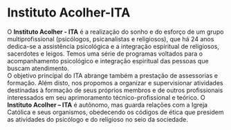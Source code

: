 # Instituto Acolher-ITA

O **Instituto Acolher - ITA** é a realização do sonho e do esforço de um grupo 
multiprofissional (psicólogos, psicanalistas e religiosos), que há 24 anos 
dedica-se a assistência psicológica e a integração espiritual de religiosos, 
sacerdotes e leigos. Temos uma série de programas voltados para o acompanhamento 
psicológico e integração espiritual das pessoas que buscam atendimento.  
O objetivo principal do ITA abrange também a prestação de assessorias e formação. 
Além disto, nos propomos a organizar e supervisionar atividades destinadas à formação 
de seus próprios membros e de outros profissionais interessados em seu
aprimoramento técnico-profissional e teórico. 
O **Instituto Acolher – ITA** é autônomo, mas guarda relações com a Igreja Católica
e seus organismos, obedecendo os códigos de ética que presidem as atividades do 
psicólogo e do religioso no seio da sociedade.
